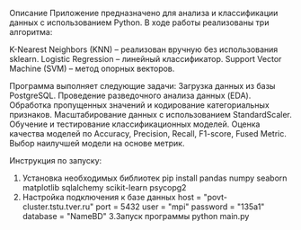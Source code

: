 Описание
Приложение предназначено для анализа и классификации данных с использованием Python. В ходе работы реализованы три алгоритма:

K-Nearest Neighbors (KNN) – реализован вручную без использования sklearn.
Logistic Regression – линейный классификатор.
Support Vector Machine (SVM) – метод опорных векторов.

Программа выполняет следующие задачи:
Загрузка данных из базы PostgreSQL.
Проведение разведочного анализа данных (EDA).
Обработка пропущенных значений и кодирование категориальных признаков.
Масштабирование данных с использованием StandardScaler.
Обучение и тестирование классификационных моделей.
Оценка качества моделей по Accuracy, Precision, Recall, F1-score, Fused Metric.
Выбор наилучшей модели на основе метрик.

Инструкция по запуску:
1. Установка необходимых библиотек
   pip install pandas numpy seaborn matplotlib sqlalchemy scikit-learn psycopg2
2. Настройка подключения к базе данных
  host = "povt-cluster.tstu.tver.ru"
  port = 5432
  user = "mpi"
  password = "135a1"
  database = "NameBD"
3.Запуск программы
python main.py

